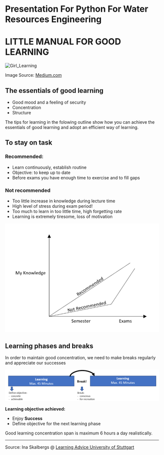 # Presentation For Python For Water Resources Engineering

# **LITTLE MANUAL FOR GOOD LEARNING**
![Girl_Learning](https://miro.medium.com/max/720/0*AVMjrdtoykGNsksd.jpg)

Image Source: [Medium.com](https://medium.com/@braydenfox/10-tips-for-creating-your-perfect-learning-environment-a52a9e45be6f)


## **The essentials of good learning**

- Good mood and a feeling of security
- Concentration
- Structure

The tips for learning in the folowing outline show how you can achieve the essentials of good learning and adopt an efficient way of learning.

## **To stay on task**

### Recommended:
- Learn continuously, establish routine
- Objective: to keep up to date
- Before exams you have enough time to exercise and to fill gaps

### Not recommended
- Too little increase in knowledge during lecture time
- High level of stress during exam period! 
- Too much to learn in too little time, high forgetting rate
- Learning is extremely tiresome, loss of motivation

![Chart](/To_stay_on_task.png) 

## Learning phases and breaks

In order to maintain good concentration, we need to make breaks regularly and appreciate our successes 

![Timeline](/Learning_Phases.png)


**Learning objective achieved:**
- Enjoy **Success**
- Define objective for the next learning phase

Good learning concentration span is maximum 6 hours a day realistically.


***

Source: Ina Skalbergs @ [Learning Advice University of Stuttgart](https://www.student.uni-stuttgart.de/en/additional-education/learning-advice/)





